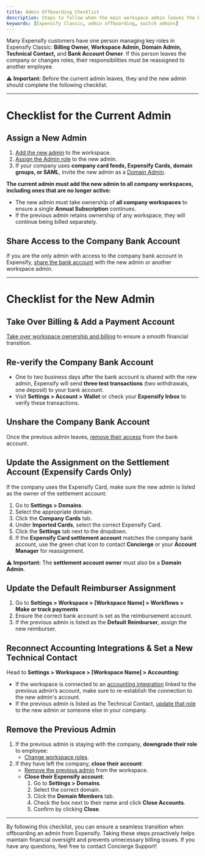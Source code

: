 ```yaml
---
title: Admin Offboarding Checklist
description: Steps to follow when the main workspace admin leaves the business.
keywords: [Expensify Classic, admin offboarding, switch admins]
---
```


Many Expensify customers have one person managing key roles in Expensify Classic: **Billing Owner, Workspace Admin, Domain Admin, Technical Contact,** and **Bank Account Owner**. If this person leaves the company or changes roles, their responsibilities must be reassigned to another employee.

⚠️ **Important:** Before the current admin leaves, they and the new admin should complete the following checklist.

---

# Checklist for the Current Admin

## Assign a New Admin

1. [Add the new admin](https://help.expensify.com/articles/expensify-classic/workspaces/Invite-members-and-assign-roles) to the workspace.
2. [Assign the Admin role](https://help.expensify.com/articles/expensify-classic/workspaces/Change-member-workspace-roles) to the new admin.
3. If your company uses **company card feeds, Expensify Cards, domain groups, or SAML**, invite the new admin as a [Domain Admin](https://help.expensify.com/articles/expensify-classic/domains/Add-Domain-Members-and-Admins).

**The current admin must add the new admin to all company workspaces, including ones that are no longer active:**
- The new admin must take ownership of **all company workspaces** to ensure a single **Annual Subscription** continues.
- If the previous admin retains ownership of any workspace, they will continue being billed separately.

## Share Access to the Company Bank Account

If you are the only admin with access to the company bank account in Expensify, [share the bank account](https://help.expensify.com/articles/expensify-classic/bank-accounts-and-payments/Business-Bank-Accounts-USD#how-to-share-a-verified-bank-account) with the new admin or another workspace admin.

---

# Checklist for the New Admin

## Take Over Billing & Add a Payment Account
[Take over workspace ownership and billing](https://help.expensify.com/articles/expensify-classic/workspaces/Assign-billing-owner-and-payment-account) to ensure a smooth financial transition.

## Re-verify the Company Bank Account
- One to two business days after the bank account is shared with the new admin, Expensify will send **three test transactions** (two withdrawals, one deposit) to your bank account.
- Visit **Settings > Account > Wallet** or check your **Expensify Inbox** to verify these transactions.

## Unshare the Company Bank Account
Once the previous admin leaves, [remove their access](https://help.expensify.com/articles/expensify-classic/bank-accounts-and-payments/Business-Bank-Accounts-USD#how-to-remove-access-to-a-verified-bank-account) from the bank account.

## Update the Assignment on the Settlement Account (Expensify Cards Only)
If the company uses the Expensify Card, make sure the new admin is listed as the owner of the settlement account:
1. Go to **Settings > Domains**.
2. Select the appropriate domain.
3. Click the **Company Cards** tab.
4. Under **Imported Cards**, select the correct Expensify Card.
5. Click the **Settings** tab next to the dropdown.
6. If the **Expensify Card settlement account** matches the company bank account, use the green chat icon to contact **Concierge** or your **Account Manager** for reassignment.

⚠️ **Important:** The **settlement account owner** must also be a **Domain Admin**.

## Update the Default Reimburser Assignment
1. Go to **Settings > Workspace > [Workspace Name] > Workflows > Make or track payments**
2. Ensure the correct bank account is set as the reimbursement account.
3. If the previous admin is listed as the **Default Reimburser**, assign the new reimburser.

## Reconnect Accounting Integrations & Set a New Technical Contact

Head to **Settings > Workspace > [Workspace Name] > Accounting**:
- If the workspace is connected to an [accounting integration](https://help.expensify.com/expensify-classic/hubs/connections/) linked to the previous admin’s account, make sure to re-establish the connection to the new admin's account. 
- If the previous admin is listed as the Technical Contact, [update that role](https://help.expensify.com/articles/expensify-classic/workspaces/Assign-Technical-Contact) to the new admin or someone else in your company. 

## Remove the Previous Admin
1. If the previous admin is staying with the company, **downgrade their role** to employee:
   - [Change workspace roles](https://help.expensify.com/articles/expensify-classic/workspaces/Change-member-workspace-roles).
2. If they have left the company, **close their account**:
   - [Remove the previous admin](https://help.expensify.com/articles/expensify-classic/workspaces/Remove-Members) from the workspace.
   - **Close their Expensify account**:
     1. Go to **Settings > Domains**.
     2. Select the correct domain.
     3. Click the **Domain Members** tab.
     4. Check the box next to their name and click **Close Accounts**.
     5. Confirm by clicking **Close**.

---

By following this checklist, you can ensure a seamless transition when offboarding an admin from Expensify. Taking these steps proactively helps maintain financial oversight and prevents unnecessary billing issues. If you have any questions, feel free to contact Concierge Support! 


